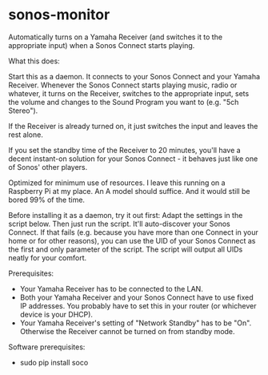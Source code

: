sonos-monitor
=============

Automatically turns on a Yamaha Receiver (and switches it to the appropriate input) when a Sonos Connect starts playing.

What this does:

Start this as a daemon. It connects to your Sonos Connect and your Yamaha Receiver. Whenever the Sonos Connect starts playing music, radio or whatever, it turns on the Receiver, switches to the appropriate input, sets the volume and changes to the Sound Program you want to (e.g. "5ch Stereo").

If the Receiver is already turned on, it just switches the input and leaves the rest alone.

If you set the standby time of the Receiver to 20 minutes, you'll have a decent instant-on solution for your Sonos Connect - it behaves just like one of Sonos' other players.

Optimized for minimum use of resources. I leave this running on a Raspberry Pi at my place. An A model should suffice. And it would still be bored 99% of the time.

Before installing it as a daemon, try it out first: Adapt the settings in the script below. Then just run the script. It'll auto-discover your Sonos Connect. If that fails (e.g. because you have more than one Connect in your home or for other reasons), you can use the UID of your Sonos Connect as the first and only parameter of the script. The script will output all UIDs neatly for your comfort.

Prerequisites:
- Your Yamaha Receiver has to be connected to the LAN.
- Both your Yamaha Receiver and your Sonos Connect have to use fixed IP
  addresses. You probably have to set this in your router (or whichever
  device is your DHCP).
- Your Yamaha Receiver's setting of "Network Standby" has to be "On".
  Otherwise the Receiver cannot be turned on from standby mode.

Software prerequisites:
- sudo pip install soco
